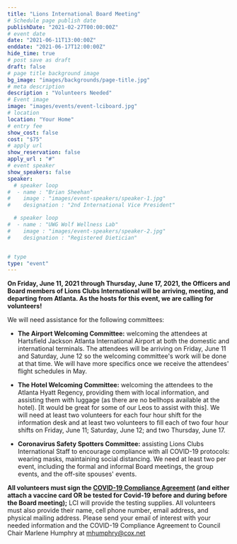 ```yaml
---
title: "Lions International Board Meeting"
# Schedule page publish date
publishDate: "2021-02-27T00:00:00Z"
# event date
date: "2021-06-11T13:00:00Z"
enddate: "2021-06-17T12:00:00Z"
hide_time: true
# post save as draft
draft: false
# page title background image
bg_image: "images/backgrounds/page-title.jpg"
# meta description
description : "Volunteers Needed"
# Event image
image: "images/events/event-lciboard.jpg"
# location
location: "Your Home"
# entry fee
show_cost: false
cost: "$75"
# apply url
show_reservation: false
apply_url : "#"
# event speaker
show_speakers: false
speaker:
  # speaker loop
#  - name : "Brian Sheehan"
#    image : "images/event-speakers/speaker-1.jpg"
#    designation : "2nd International Vice President"

  # speaker loop
#  - name : "UWG Wolf Wellness Lab"
#    image : "images/event-speakers/speaker-2.jpg"
#    designation : "Registered Dietician"


# type
type: "event"
---
```


**On Friday, June 11, 2021 through Thursday, June 17, 2021, the Officers and Board members of Lions Clubs International will be arriving, meeting, and departing from Atlanta. As the hosts for this event, we are calling for volunteers!**

We will need assistance for the following committees:

* **The Airport Welcoming Committee:** welcoming the attendees at Hartsfield Jackson Atlanta International Airport at both the domestic and international terminals. The attendees will be arriving on Friday, June 11 and Saturday, June 12 so the welcoming committee's work will be done at that time. We will have more specifics once we receive the attendees' flight schedules in May.  

* **The Hotel Welcoming Committee:** welcoming the attendees to the Atlanta Hyatt Regency, providing them with local information, and assisting them with luggage (as there are no bellhops available at the hotel). [It would be great for some of our Leos to assist with this]. We will need at least two volunteers for each four hour shift for the information desk and at least two volunteers to fill each of two four hour shifts on Friday, June 11; Saturday, June 12; and two Thursday, June 17.

* **Coronavirus Safety Spotters Committee:** assisting Lions Clubs International Staff to encourage compliance with all COVID-19 protocols: wearing masks, maintaining social distancing. We need at least two per event, including the formal and informal Board meetings, the group events, and the off-site spouses' events. 

**All volunteers must sign the [COVID-19 Compliance Agreement](https://files.constantcontact.com/34de936a601/02624f41-681e-4909-bf56-d601eec4ccd0.pdf) (and either attach a vaccine card OR be tested for Covid-19 before and during before the Board meeting);** LCI will provide the testing supplies. All volunteers must also provide their name, cell phone number, email address, and physical mailing address. 
Please send your email of interest with your needed information and the COVID-19 Compliance Agreement to Council Chair Marlene Humphry at mhumphry@cox.net 
